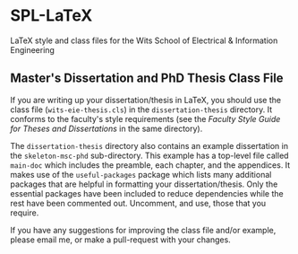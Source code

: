 # SPL-LaTeX
LaTeX style and class files for the Wits School of Electrical &amp; Information Engineering

## Master's Dissertation and PhD Thesis Class File
If you are writing up your dissertation/thesis in LaTeX, you should use the class file (`wits-eie-thesis.cls`) in the `dissertation-thesis` directory. It conforms to the faculty's style requirements (see the _Faculty Style Guide for Theses and Dissertations_ in the same directory).

The `dissertation-thesis` directory also contains an example dissertation in the `skeleton-msc-phd` sub-directory. This example has a top-level file called `main-doc` which includes the preamble, each chapter, and the appendices. It makes use of the `useful-packages` package which lists many additional packages that are helpful in formatting your dissertation/thesis. Only the essential packages have been included to reduce dependencies while the rest have been commented out. Uncomment, and use, those that you require.

If you have any suggestions for improving the class file and/or example, please email me, or make a pull-request with your changes.
